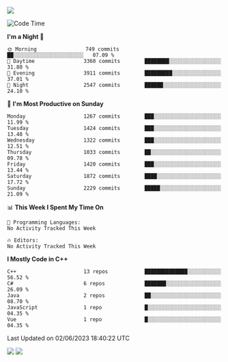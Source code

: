 ![](https://komarev.com/ghpvc/?username=lilpidgey&color=red)
<!--START_SECTION:waka-->
![Code Time](http://img.shields.io/badge/Code%20Time-1%2C491%20hrs%2018%20mins-blue)

**I'm a Night 🦉** 

```text
🌞 Morning                749 commits         ██░░░░░░░░░░░░░░░░░░░░░░░   07.09 % 
🌆 Daytime                3360 commits        ████████░░░░░░░░░░░░░░░░░   31.80 % 
🌃 Evening                3911 commits        █████████░░░░░░░░░░░░░░░░   37.01 % 
🌙 Night                  2547 commits        ██████░░░░░░░░░░░░░░░░░░░   24.10 % 
```
📅 **I'm Most Productive on Sunday** 

```text
Monday                   1267 commits        ███░░░░░░░░░░░░░░░░░░░░░░   11.99 % 
Tuesday                  1424 commits        ███░░░░░░░░░░░░░░░░░░░░░░   13.48 % 
Wednesday                1322 commits        ███░░░░░░░░░░░░░░░░░░░░░░   12.51 % 
Thursday                 1033 commits        ██░░░░░░░░░░░░░░░░░░░░░░░   09.78 % 
Friday                   1420 commits        ███░░░░░░░░░░░░░░░░░░░░░░   13.44 % 
Saturday                 1872 commits        ████░░░░░░░░░░░░░░░░░░░░░   17.72 % 
Sunday                   2229 commits        █████░░░░░░░░░░░░░░░░░░░░   21.09 % 
```


📊 **This Week I Spent My Time On** 

```text
💬 Programming Languages: 
No Activity Tracked This Week

🔥 Editors: 
No Activity Tracked This Week
```

**I Mostly Code in C++** 

```text
C++                      13 repos            ██████████████░░░░░░░░░░░   56.52 % 
C#                       6 repos             ███████░░░░░░░░░░░░░░░░░░   26.09 % 
Java                     2 repos             ██░░░░░░░░░░░░░░░░░░░░░░░   08.70 % 
JavaScript               1 repo              █░░░░░░░░░░░░░░░░░░░░░░░░   04.35 % 
Vue                      1 repo              █░░░░░░░░░░░░░░░░░░░░░░░░   04.35 % 
```




 Last Updated on 02/06/2023 18:40:22 UTC
<!--END_SECTION:waka-->
![](https://hit.yhype.me/github/profile?user_id=42968544)
![](https://komarev.com/ghpvc/?lilpidgey)
